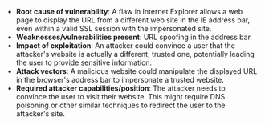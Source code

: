 - **Root cause of vulnerability**: A flaw in Internet Explorer allows a web page to display the URL from a different web site in the IE address bar, even within a valid SSL session with the impersonated site.
- **Weaknesses/vulnerabilities present**: URL spoofing in the address bar.
- **Impact of exploitation**: An attacker could convince a user that the attacker's website is actually a different, trusted one, potentially leading the user to provide sensitive information.
- **Attack vectors**: A malicious website could manipulate the displayed URL in the browser's address bar to impersonate a trusted website.
- **Required attacker capabilities/position**: The attacker needs to convince the user to visit their website. This might require DNS poisoning or other similar techniques to redirect the user to the attacker's site.
